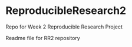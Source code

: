 # ReproducibleResearch2
Repo for Week 2 Reproducible Research Project

Readme file for RR2 repository
